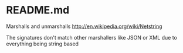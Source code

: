 README.md
========
Marshalls and unmarshalls http://en.wikipedia.org/wiki/Netstring  

The signatures don't match other marshallers like JSON or XML due to everything being string based